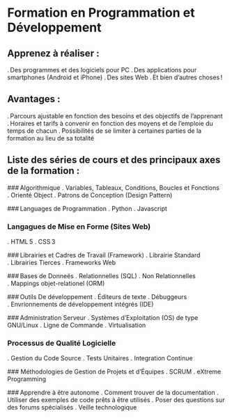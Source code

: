# Formation en Programmation et Développement


## Apprenez à réaliser :

. Des programmes et des logiciels pour PC
. Des applications pour smartphones (Android et iPhone)
. Des sites Web
. Et bien d’autres choses !


## Avantages :

. Parcours ajustable en fonction des besoins et des objectifs de l’apprenant
. Horaires et tarifs à convenir en fonction des moyens et de l’emploie du temps de chacun
. Possibilités de se limiter à certaines parties de la formation au lieu de sa totalité


## Liste des séries de cours et des principaux axes de la formation :

### Algorithmique
  . Variables, Tableaux, Conditions, Boucles et Fonctions
  . Orienté Object
  . Patrons de Conception (Design Pattern)

### Languages de Programmation
  . Python
  . Javascript

### Langagues de Mise en Forme (Sites Web)
  . HTML 5
  . CSS 3

### Librairies et Cadres de Travail (Framework)
  . Librairie Standard
  . Librairies Tierces
  . Frameworks Web

### Bases de Donneés
  . Relationnelles (SQL)
  . Non Relationnelles
  . Mappings objet-relationel (ORM)

### Outils De développement
  . Éditeurs de texte
  . Débuggeurs
  . Envrionnements de développement intégrés (IDE)

### Administration Serveur
  . Systèmes d’Exploitation (OS) de type GNU/Linux
  . Ligne de Commande
  . Virtualisation

### Processus de Qualité Logicielle
  . Gestion du Code Source
  . Tests Unitaires
  . Integration Continue

### Méthodologies de Gestion de Projets et d’Équipes
  . SCRUM
  . eXtreme Programming

### Apprendre à être autonome
  . Comment trouver de la documentation
  . Utiliser des exemples de code prêts à être utilisés
  . Poser des questions sur des forums spécialisés
  . Veille technologique
